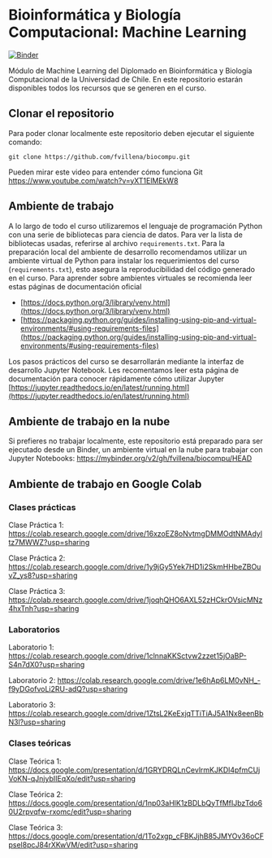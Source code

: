 # Bioinformática y Biología Computacional: Machine Learning


[![Binder](https://mybinder.org/badge_logo.svg)](https://mybinder.org/v2/gh/fvillena/biocompu/2022)


Módulo de Machine Learning del Diplomado en Bioinformática y Biología Computacional de la Universidad de Chile. En este repositorio estarán disponibles todos los recursos que se generen en el curso.

## Clonar el repositorio

Para poder clonar localmente este repositorio deben ejecutar el siguiente comando:

```
git clone https://github.com/fvillena/biocompu.git
```

Pueden mirar este video para entender cómo funciona Git https://www.youtube.com/watch?v=yXT1ElMEkW8

## Ambiente de trabajo

A lo largo de todo el curso utilizaremos el lenguaje de programación Python con una serie de bibliotecas para ciencia de datos. Para ver la lista de bibliotecas usadas, referirse al archivo `requirements.txt`. Para la preparación local del ambiente de desarrollo recomendamos utilizar un ambiente virtual de Python para instalar los requerimientos del curso (`requirements.txt`), esto asegura la reproducibilidad del código generado en el curso. Para aprender sobre ambientes virtuales se recomienda leer estas páginas de documentación oficial

- [https://docs.python.org/3/library/venv.html](https://docs.python.org/3/library/venv.html)
- [https://packaging.python.org/guides/installing-using-pip-and-virtual-environments/#using-requirements-files](https://packaging.python.org/guides/installing-using-pip-and-virtual-environments/#using-requirements-files)

Los pasos prácticos del curso se desarrollarán mediante la interfaz de desarrollo Jupyter Notebook. Les recomentamos leer esta página de documentación para conocer rápidamente cómo utilizar Jupyter [https://jupyter.readthedocs.io/en/latest/running.html](https://jupyter.readthedocs.io/en/latest/running.html)

## Ambiente de trabajo en la nube

Si prefieres no trabajar localmente, este repositorio está preparado para ser ejecutado desde un Binder, un ambiente virtual en la nube para trabajar con Jupyter Notebooks: https://mybinder.org/v2/gh/fvillena/biocompu/HEAD

## Ambiente de trabajo en Google Colab

### Clases prácticas

Clase Práctica 1: https://colab.research.google.com/drive/16xzoEZ8oNvtmgDMMOdtNMAdyltz7MWWZ?usp=sharing

Clase Práctica 2: https://colab.research.google.com/drive/1y9jGy5Yek7HD1i2SkmHHbeZBOuvZ_ys8?usp=sharing

Clase Práctica 3: https://colab.research.google.com/drive/1joqhQHO6AXL52zHCkrOVsicMNz4hxTnh?usp=sharing

### Laboratorios

Laboratorio 1:  https://colab.research.google.com/drive/1clnnaKKSctvw2zzet15jOaBP-S4n7dX0?usp=sharing

Laboratorio 2:  https://colab.research.google.com/drive/1e6hAp6LM0vNH_-f9yDGofvoLi2RU-adQ?usp=sharing

Laboratorio 3:  https://colab.research.google.com/drive/1ZtsL2KeExjqTTiTiAJ5A1Nx8eenBbN3l?usp=sharing


### Clases teóricas

Clase Teórica 1: https://docs.google.com/presentation/d/1GRYDRQLnCevlrmKJKDl4pfmCUjVoKN-qJnjybIIEqXo/edit?usp=sharing

Clase Teórica 2: https://docs.google.com/presentation/d/1np03aHlK1zBDLbQyTfMfIJbzTdo60U2rpvqfw-rxomc/edit?usp=sharing

Clase Teórica 3: https://docs.google.com/presentation/d/1To2xgp_cFBKJjhB85JMYOv36oCFpsel8pcJ84rXKwVM/edit?usp=sharing
